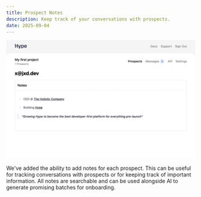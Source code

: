 ```yaml
---
title: Prospect Notes
description: Keep track of your conversations with prospects.
date: 2025-09-04
---
```


![Prospect Notes](./notes.jpeg)

We've added the ability to add notes for each prospect. This can be useful for tracking conversations with prospects or for keeping track of important information. All notes are searchable and can be used alongside AI to generate promising batches for onboarding.